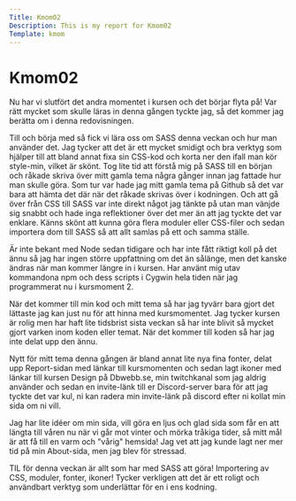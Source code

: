```yaml
---
Title: Kmom02
Description: This is my report for Kmom02
Template: kmom
---
```


Kmom02
==========================

<p>Nu har vi slutfört det andra momentet i kursen och det börjar flyta på! Var rätt mycket som skulle läras in denna gången tyckte jag, så det kommer jag berätta om i denna redovisningen.</p>

<p>Till och börja med så fick vi lära oss om SASS denna veckan och hur man använder det. Jag tycker att det är ett mycket smidigt och bra verktyg som hjälper till att bland annat fixa sin CSS-kod och korta ner den ifall man kör style-min, vilket är skönt. Tog lite tid att förstå mig på SASS till en början och råkade skriva över mitt gamla tema några gånger innan jag fattade hur man skulle göra. Som tur var hade jag mitt gamla tema på Github så det var bara att hämta det där när det råkade skrivas över i kodningen. Och att gå över från CSS till SASS var inte direkt något jag tänkte på utan man vänjde sig snabbt och hade inga reflektioner över det mer än att jag tyckte det var enklare. Känns skönt att kunna göra flera moduler eller CSS-filer och sedan importera dom till SASS så att allt samlas på ett och samma ställe.</p>

<p>Är inte bekant med Node sedan tidigare och har inte fått riktigt koll på det ännu så jag har ingen större uppfattning om det än sålänge, men det kanske ändras när man kommer längre in i kursen. Har använt mig utav kommandona npm och dess scripts i Cygwin hela tiden när jag programmerat nu i kursmoment 2.</p>

<p>När det kommer till min kod och mitt tema så har jag tyvärr bara gjort det lättaste jag kan just nu för att hinna med kursmomentet. Jag tycker kursen är rolig men har haft lite tidsbrist sista veckan så har inte blivit så mycket gjort varken inom koden eller temat. När det kommer till koden så har jag inte delat upp den ännu.</p>

<p>Nytt för mitt tema denna gången är bland annat lite nya fina fonter, delat upp Report-sidan med länkar till kursmomenten och sedan lagt ikoner med länkar till kursen Design på Dbwebb.se, min twitchkanal som jag aldrig använder och sedan en invite-länk till er Discord-server bara för att jag tyckte det var kul, ni kan radera min invite-länk på discord efter ni kollat min sida om ni vill.</p>

<p>Jag har lite idéer om min sida, vill göra en ljus och glad sida som får en att längta till våren nu när vi går mot vinter och mörka tråkiga tider, så mitt mål är att få till en varm och "vårig" hemsida! Jag vet att jag kunde lagt ner mer tid på min About-sida, men jag blev för stressad.</p>

<p>TIL för denna veckan är allt som har med SASS att göra! Importering av CSS, moduler, fonter, ikoner! Tycker verkligen att det är ett roligt och användbart verktyg som underlättar för en i ens kodning.</p>

